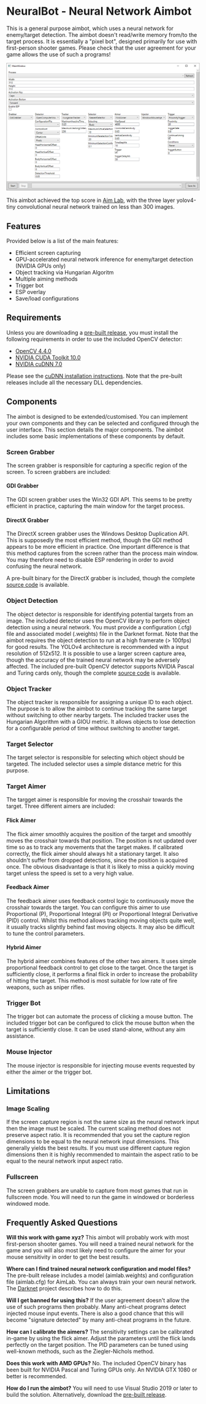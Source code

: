 ﻿# NeuralBot - Neural Network Aimbot

This is a general purpose aimbot, which uses a neural network for enemy/target detection. The aimbot doesn't read/write memory from/to the target process. It is essentially a "pixel bot", designed primarily for use with first-person shooter games. Please check that the user agreement for your game allows the use of such a programs!

![AimBot](gui.PNG?raw=true "AimBot")

This aimbot achieved the top score in [Aim Lab](https://youtu.be/vtTsFcAslbE), with the three layer yolov4-tiny convolutional neural network trained on less than 300 images.

## Features

Provided below is a list of the main features:

* Efficient screen capturing
* GPU-accelerated neural network inference for enemy/target detection (NVIDIA GPUs only)
* Object tracking via Hungarian Algoritm
* Multiple aiming methods
* Trigger bot
* ESP overlay
* Save/load configurations

## Requirements

Unless you are downloading a [pre-built release](https://github.com/kermado/NeuralBot/releases/download/v1.0/NeuralBot.zip), you must install the following requirements in order to use the included OpenCV detector:

* [OpenCV 4.4.0](https://opencv.org/releases/)
* [NVIDIA CUDA Toolkit 10.0](https://developer.nvidia.com/cuda-toolkit-archive)
* [NVIDIA cuDNN 7.0](https://developer.nvidia.com/cuda-toolkit-archive)

Please see the [cuDNN installation instructions](https://docs.nvidia.com/deeplearning/cudnn/install-guide/index.html#installwindows). Note that the pre-built releases include all the necessary DLL dependencies.

## Components

The aimbot is designed to be extended/customised. You can implement your own components and they can be selected and configured through the user interface. This section details the major components. The aimbot includes some basic implementations of these components by default.

### Screen Grabber

The screen grabber is responsible for capturing a specific region of the screen. To screen grabbers are included:

#### GDI Grabber

The GDI screen grabber uses the Win32 GDI API. This seems to be pretty efficient in practice, capturing the main window for the target process.

#### DirectX Grabber

The DirectX screen grabber uses the Windows Desktop Duplication API. This is supposedly the most efficient method, though the GDI method appears to be more efficient in practice. One important difference is that this method captures from the screen rather than the process main window. You may therefore need to disable ESP rendering in order to avoid confusing the neural network.

A pre-built binary for the DirectX grabber is included, though the complete [source code](https://github.com/kermado/DXGrabber) is available.

### Object Detection

The object detector is responsible for identifying potential targets from an image. The included detector uses the OpenCV library to perform object detection using a neural network. You must provide a configuration (.cfg) file and associated model (.weights) file in the Darknet format. Note that the aimbot requires the object detection to run at a high framerate (> 100fps) for good results. The YOLOv4 architecture is recommended with a input resolution of 512x512. It is possible to use a larger screen capture area, though the accuracy of the trained neural network may be adversely affected. The included pre-built OpenCV detector supports NVIDIA Pascal and Turing cards only, though the complete [source code](https://github.com/kermado/Detector) is available.

### Object Tracker

The object tracker is responsible for assigning a unique ID to each object. The purpose is to allow the aimbot to continue tracking the same target without switching to other nearby targets. The included tracker uses the Hungarian Algorithm with a GIOU metric. It allows objects to lose detection for a configurable period of time without switching to another target.

### Target Selector

The target selector is responsible for selecting which object should be targeted. The included selector uses a simple distance metric for this purpose.

### Target Aimer

The targget aimer is responsible for moving the crosshair towards the target. Three different aimers are included:

#### Flick Aimer

The flick aimer smoothly acquires the position of the target and smoothly moves the crosshair towards that position. The position is not updated over time so as to track any movements that the target makes. If calibrated correctly, the flick aimer should always hit a stationary target. It also shouldn't suffer from dropped detections, since the position is acquired once. The obvious disadvantage is that it is likely to miss a quickly moving target unless the speed is set to a very high value.

#### Feedback Aimer

The feedback aimer uses feedback control logic to continuously move the crosshair towards the target. You can configure this aimer to use Proportional (P), Proportional Integral (PI) or Proportional Integral Derivative (PID) control. Whilst this method allows tracking moving objects quite well, it usually tracks slightly behind fast moving objects. It may also be difficult to tune the control parameters.

#### Hybrid Aimer

The hybrid aimer combines features of the other two aimers. It uses simple proportional feedback control to get close to the target. Once the target is sufficiently close, it performs a final flick in order to increase the probability of hitting the target. This method is most suitable for low rate of fire weapons, such as sniper rifles.

### Trigger Bot

The trigger bot can automate the process of clicking a mouse button. The included trigger bot can be configured to click the mouse button when the target is sufficiently close. It can be used stand-alone, without any aim assistance.

### Mouse Injector

The mouse injector is responsible for injecting mouse events requested by either the aimer or the trigger bot.

## Limitations

### Image Scaling

If the screen capture region is not the same size as the neural network input then the image must be scaled. The current scaling method does not preserve aspect ratio. It is recommended that you set the capture region dimensions to be equal to the neural network input dimensions. This generally yields the best results. If you must use different capture region dimensions then it is highly recommended to maintain the aspect ratio to be equal to the neural network input aspect ratio.

### Fullscreen

The screen grabbers are unable to capture from most games that run in fullscreen mode. You will need to run the game in windowed or borderless windowed mode.

## Frequently Asked Questions

**Will this work with game xyz?**
This aimbot will probably work with most first-person shooter games. You will need a trained neural network for the game and you will also most likely need to configure the aimer for your mouse sensitivity in order to get the best results.

**Where can I find trained neural network configuration and model files?**
The pre-built release includes a model (aimlab.weights) and configuration file (aimlab.cfg) for AimLab. You can always train your own neural network. The [Darknet](https://github.com/AlexeyAB/darknet) project describes how to do this.

**Will I get banned for using this?**
If the user agreement doesn't allow the use of such programs then probably. Many anti-cheat programs detect injected mouse input events. There is also a good chance that this will become "signature detected" by many anti-cheat programs in the future.

**How can I calibrate the aimers?**
The sensitivity settings can be calibrated in-game by using the flick aimer. Adjust the parameters until the flick lands perfectly on the target position. The PID parameters can be tuned using well-known methods, such as the Ziegler-Nichols method.

**Does this work with AMD GPUs?**
No. The included OpenCV binary has been built for NVIDIA Pascal and Turing GPUs only. An NVIDIA GTX 1080 or better is recommended.

**How do I run the aimbot?**
You will need to use Visual Studio 2019 or later to build the solution. Alternatively, download the [pre-built release](https://github.com/kermado/NeuralBot/releases/download/v1.0/NeuralBot.zip).
